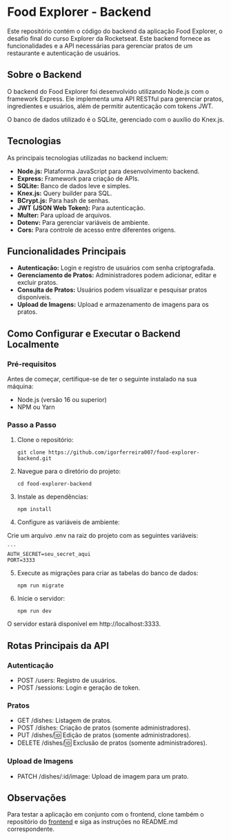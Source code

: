 # Food Explorer - Backend

Este repositório contém o código do backend da aplicação Food Explorer, o desafio final do curso Explorer da Rocketseat. Este backend fornece as funcionalidades e a API necessárias para gerenciar pratos de um restaurante e autenticação de usuários.

## Sobre o Backend

O backend do Food Explorer foi desenvolvido utilizando Node.js com o framework Express. Ele implementa uma API RESTful para gerenciar pratos, ingredientes e usuários, além de permitir autenticação com tokens JWT.

O banco de dados utilizado é o SQLite, gerenciado com o auxílio do Knex.js.

## Tecnologias

As principais tecnologias utilizadas no backend incluem:

- **Node.js:** Plataforma JavaScript para desenvolvimento backend.
- **Express:** Framework para criação de APIs.
- **SQLite:** Banco de dados leve e simples.
- **Knex.js:** Query builder para SQL.
- **BCrypt.js:** Para hash de senhas.
- **JWT (JSON Web Token):** Para autenticação.
- **Multer:** Para upload de arquivos.
- **Dotenv:** Para gerenciar variáveis de ambiente.
- **Cors:** Para controle de acesso entre diferentes origens.

## Funcionalidades Principais

- **Autenticação:** Login e registro de usuários com senha criptografada.
- **Gerenciamento de Pratos:** Administradores podem adicionar, editar e excluir pratos.
- **Consulta de Pratos:** Usuários podem visualizar e pesquisar pratos disponíveis.
- **Upload de Imagens:** Upload e armazenamento de imagens para os pratos.

## Como Configurar e Executar o Backend Localmente

### Pré-requisitos

Antes de começar, certifique-se de ter o seguinte instalado na sua máquina:

- Node.js (versão 16 ou superior)
- NPM ou Yarn

### Passo a Passo

1. Clone o repositório:

    ```
    git clone https://github.com/igorferreira007/food-explorer-backend.git

2. Navegue para o diretório do projeto:

    ```
    cd food-explorer-backend

3. Instale as dependências:

    ```
    npm install

4. Configure as variáveis de ambiente:

  Crie um arquivo .env na raiz do projeto com as seguintes variáveis:

    ```
    AUTH_SECRET=seu_secret_aqui
    PORT=3333

5. Execute as migrações para criar as tabelas do banco de dados:

    ```
    npm run migrate

6. Inicie o servidor:

    ```
    npm run dev

O servidor estará disponível em http://localhost:3333.

## Rotas Principais da API

### Autenticação

- POST /users: Registro de usuários.
- POST /sessions: Login e geração de token.

### Pratos

- GET /dishes: Listagem de pratos.
- POST /dishes: Criação de pratos (somente administradores).
- PUT /dishes/:id: Edição de pratos (somente administradores).
- DELETE /dishes/:id: Exclusão de pratos (somente administradores).

### Upload de Imagens

- PATCH /dishes/:id/image: Upload de imagem para um prato.

## Observações

Para testar a aplicação em conjunto com o frontend, clone também o repositório do [frontend](https://github.com/igorferreira007/food-explorer-frontend.git) e siga as instruções no README.md correspondente.